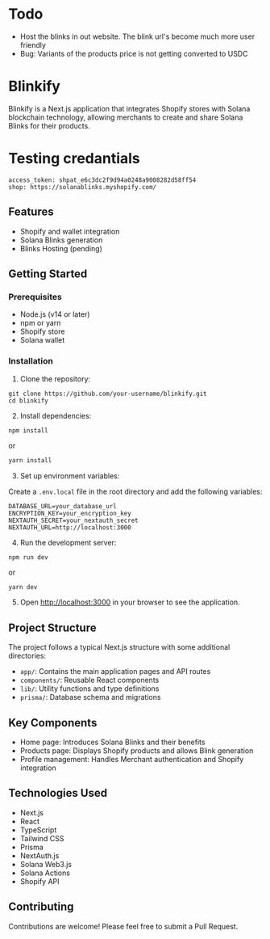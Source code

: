 # Todo

- Host the blinks in out website. The blink url's become much more user friendly
- Bug: Variants of the products price is not getting converted to USDC

# Blinkify

Blinkify is a Next.js application that integrates Shopify stores with Solana blockchain technology, allowing merchants to create and share Solana Blinks for their products.

# Testing credantials

```
access_token: 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
shop: https://solanablinks.myshopify.com/
```

## Features

- Shopify and wallet integration
- Solana Blinks generation
- Blinks Hosting (pending)

## Getting Started

### Prerequisites

- Node.js (v14 or later)
- npm or yarn
- Shopify store
- Solana wallet

### Installation

1. Clone the repository:

```
git clone https://github.com/your-username/blinkify.git
cd blinkify
```

2. Install dependencies:

```bash
npm install
```

or

```bash
yarn install
```

3. Set up environment variables:

Create a `.env.local` file in the root directory and add the following variables:

```
DATABASE_URL=your_database_url
ENCRYPTION_KEY=your_encryption_key
NEXTAUTH_SECRET=your_nextauth_secret
NEXTAUTH_URL=http://localhost:3000
```

4. Run the development server:

```
npm run dev
```

or

```
yarn dev
```

5. Open [http://localhost:3000](http://localhost:3000) in your browser to see the application.

## Project Structure

The project follows a typical Next.js structure with some additional directories:

- `app/`: Contains the main application pages and API routes
- `components/`: Reusable React components
- `lib/`: Utility functions and type definitions
- `prisma/`: Database schema and migrations

## Key Components

- Home page: Introduces Solana Blinks and their benefits
- Products page: Displays Shopify products and allows Blink generation
- Profile management: Handles Merchant authentication and Shopify integration

## Technologies Used

- Next.js
- React
- TypeScript
- Tailwind CSS
- Prisma
- NextAuth.js
- Solana Web3.js
- Solana Actions
- Shopify API

## Contributing

Contributions are welcome! Please feel free to submit a Pull Request.
